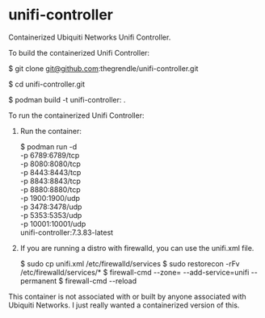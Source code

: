 # unifi-controller
Containerized Ubiquiti Networks Unifi Controller.

To build the containerized Unifi Controller:

  $ git clone git@github.com:thegrendle/unifi-controller.git

  $ cd unifi-controller.git

  $ podman build -t unifi-controller:<version> .

To run the containerized Unifi Controller:

  1. Run the container:

      $ podman run -d \
        -p 6789:6789/tcp \
        -p 8080:8080/tcp \
        -p 8443:8443/tcp \
        -p 8843:8843/tcp \
        -p 8880:8880/tcp \
        -p 1900:1900/udp \
        -p 3478:3478/udp \
        -p 5353:5353/udp \
        -p 10001:10001/udp \
        unifi-controller:7.3.83-latest

  2. If you are running a distro with firewalld, you can use the
     unifi.xml file.

      $ sudo cp unifi.xml /etc/firewalld/services
      $ sudo restorecon -rFv /etc/firewalld/services/*
      $ firewall-cmd --zone=<zone> --add-service=unifi --permanent
      $ firewall-cmd --reload

This container is not associated with or built by anyone associated 
with Ubiquiti Networks.  I just really wanted a containerized
version of this.
